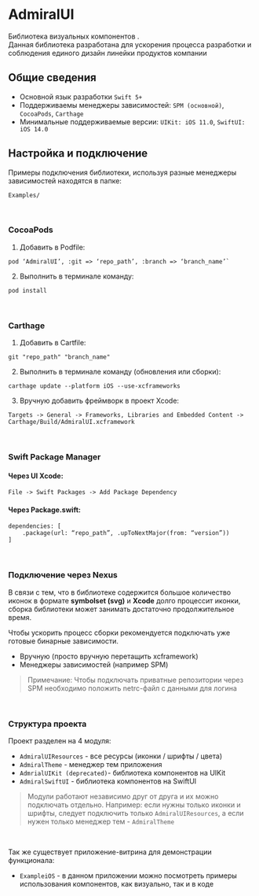 # AdmiralUI
Библиотека визуальных компонентов .<br />
Данная библиотека разработана для ускорения процесса разработки и  соблюдения единого дизайн линейки продуктов компании<br />

## Общие сведения
* Основной язык разработки `Swift 5+`
* Поддерживаемы менеджеры зависимостей: `SPM (основной)`, `CocoaPods`, `Carthage`
* Минимальные поддерживаемые версии: `UIKit: iOS 11.0`, `SwiftUI: iOS 14.0`

## Настройка и подключение
Примеры подключения библиотеки, используя разные менеджеры зависимостей находятся в папке:
```
Examples/
```
<br/>

### CocoaPods
1. Добавить в Podfile:
```
pod ‘AdmiralUI’, :git => ‘repo_path’, :branch => ‘branch_name’`
```
2. Выполнить в терминале команду:
```
pod install
```
<br/>

### Carthage
1. Добавить в Cartfile:
```
git "repo_path" "branch_name"
```
2. Выполнить в терминале команду (обновления или сборки):
```
carthage update --platform iOS --use-xcframeworks
```
3. Вручную добавить фреймворк в проект Xcode:
```
Targets -> General -> Frameworks, Libraries and Embedded Content -> Carthage/Build/AdmiralUI.xcframework
```
<br/>

### Swift Package Manager
#### Через UI Xcode:
```
File -> Swift Packages -> Add Package Dependency
```
#### Через Package.swift:
```
dependencies: [
    .package(url: “repo_path”, .upToNextMajor(from: “version”))
]
```
<br/>

### Подключение через Nexus

В связи с тем, что в библиотеке содержится большое количество иконок в формате **symbolset (svg)** и **Xcode** долго процессит иконки, cборка библиотеки может занимать достаточно продолжительное время.
<br/>

Чтобы ускорить процесс сборки рекомендуется подключать уже готовые бинарные зависимости. 
* Вручную (просто вручную перетащить xcframework)
* Менеджеры зависимостей (например SPM)

> Примечание: Чтобы подключать приватные репозитории через SPM необходимо положить netrc-файл с данными для логина
<br/>   

### Структура проекта
Проект разделен на 4 модуля:
* `AdmiralUIResources` - все ресурсы (иконки / шрифты / цвета)
* `AdmiralTheme` - менеджер тем приложения
* `AdmrialUIKit (deprecated)`- библиотека компонентов на UIKit
* `AdmiralSwiftUI` - библиотека компонентов на SwiftUI

> Модули работают независимо друг от друга и их можно подключать отдельно. Например: если нужны только иконки и шрифты, следует подключить только `AdmiralUIResources`,  а если нужен только менеджер тем - `AdmiralTheme`
<br/>  

Так же существует приложение-витрина для демонстрации функционала:
* `ExampleiOS` - в данном приложении можно посмотреть примеры использования компонентов, как визуально, так и в коде
